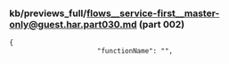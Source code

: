 ### kb/previews_full/flows__service-first__master-only@guest.har.part030.md (part 002)

```md
{
                      "functionName": "",
                      
```

```
